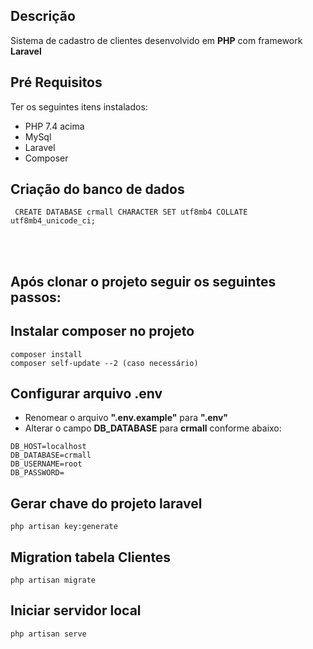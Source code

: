 ## Descrição

Sistema de cadastro de clientes desenvolvido em **PHP** com framework **Laravel**

## Pré Requisitos 

Ter os seguintes itens instalados:
- PHP 7.4 acima
- MySql
- Laravel
- Composer

## Criação do banco de dados
```
 CREATE DATABASE crmall CHARACTER SET utf8mb4 COLLATE utf8mb4_unicode_ci;
```

<br><br>
## Após clonar o projeto seguir os seguintes passos:

## Instalar composer no projeto
```
composer install
composer self-update --2 (caso necessário)
```

## Configurar arquivo .env 
- Renomear o arquivo **".env.example"** para **".env"**
- Alterar o campo **DB_DATABASE** para **crmall** conforme abaixo:
```
DB_HOST=localhost
DB_DATABASE=crmall 
DB_USERNAME=root
DB_PASSWORD=
```

## Gerar chave do projeto laravel
```
php artisan key:generate
```

## Migration tabela Clientes
```
php artisan migrate
```

## Iniciar servidor local 
```
php artisan serve
```
